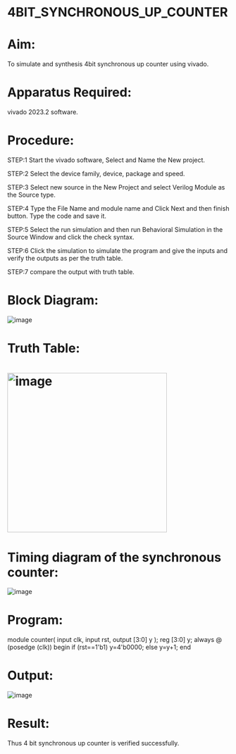 # 4BIT_SYNCHRONOUS_UP_COUNTER
# Aim: 
To simulate and synthesis  4bit synchronous up counter  using vivado. 
# Apparatus Required: 
vivado 2023.2 software. 
# Procedure:
STEP:1 Start the vivado software, Select and Name the New project.

STEP:2 Select the device family, device, package and speed.

STEP:3 Select new source in the New Project and select Verilog Module as the Source type.

STEP:4 Type the File Name and module name and Click Next and then finish button. Type the code and save it.

STEP:5 Select the run simulation and then run Behavioral Simulation in the Source Window and click the check syntax.

STEP:6 Click the simulation to simulate the program and give the inputs and verify the outputs as per the truth table.

STEP:7 compare the output with truth table. 
# Block Diagram:
![image](https://github.com/RESMIRNAIR/4BIT_SYNCHRONOUS_UP_COUNTER/assets/154305926/4d676d34-2f12-420a-9c55-befa279f5ec0)
# Truth Table:
# <img width="362" alt="image" src="https://github.com/RESMIRNAIR/4BIT_SYNCHRONOUS_UP_COUNTER/assets/154305926/2be84c5a-099f-4418-8d0b-ace34f734342">
# Timing diagram of the synchronous counter:
![image](https://github.com/RESMIRNAIR/4BIT_SYNCHRONOUS_UP_COUNTER/assets/154305926/62c47758-b0a4-4fe0-842f-5c4245a88ff2)
# Program:
module counter(
input clk,
input rst,
output [3:0] y
);
reg [3:0] y;
always @ (posedge (clk))
begin
if (rst==1'b1)
y=4'b0000;
else
y=y+1;
end
# Output:
![image](https://github.com/padhmapriya06/4BIT_SYNCHRONOUS_UP_COUNTER/assets/160568779/1c9a4515-c2ee-487a-ae56-755f8d6415f8)
# Result:
Thus 4 bit synchronous up counter is verified successfully.

